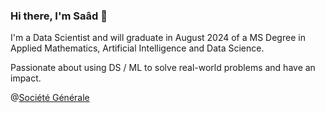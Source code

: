 ### Hi there, I'm Saâd 👋

I'm a Data Scientist and will graduate in August 2024 of a MS Degree in Applied Mathematics, Artificial Intelligence and Data Science.

Passionate about using DS / ML to solve real-world problems and have an impact.

@[Société Générale](https://www.societegenerale.com/fr)
<!--
**Saaaad2000/Saaaad2000** is a ✨ _special_ ✨ repository because its `README.md` (this file) appears on your GitHub profile.

Here are some ideas to get you started:

- 🔭 I’m currently working on ...
- 🌱 I’m currently learning ...
- 👯 I’m looking to collaborate on ...
- 🤔 I’m looking for help with ...
- 💬 Ask me about ...
- 📫 How to reach me: ...
- 😄 Pronouns: ...
- ⚡ Fun fact: ...
-->
